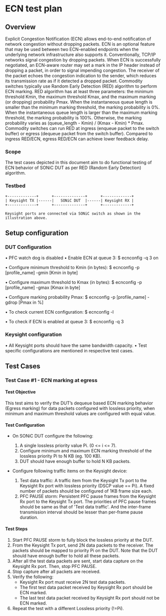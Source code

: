 # ECN test plan

## Overview

Explicit Congestion Notification (ECN) allows end-to-end notification of network congestion without dropping packets. ECN is an optional feature that may be used between two ECN-enabled endpoints when the underlying network infrastructure also supports it.
Conventionally, TCP/IP networks signal congestion by dropping packets. When ECN is successfully negotiated, an ECN-aware router may set a mark in the IP header instead of dropping a packet, in order to signal impending congestion. The receiver of the packet echoes the congestion indication to the sender, which reduces its transmission rate as if it detected a dropped packet.
Commodity switches typically use Random Early Detection (RED) algorithm to perform ECN marking. RED algorithm has at least three parameters: the minimum threshold Kmin, the maximum threshold Kmax, and the maximum marking (or dropping) probability Pmax. When the instantaneous queue length is smaller than the minimum marking threshold, the marking probability is 0%. When the instantaneous queue length is larger than the maximum marking threshold, the marking probability is 100%. Otherwise, the marking probability varies as (queue_length - Kmin) / (Kmax - Kmin) * Pmax.
Commodity switches can run RED at ingress (enqueue packet to the switch buffer) or egress (dequeue packet from the switch buffer). Compared to ingress RED/ECN, egress RED/ECN can achieve lower feedback delay.

### Scope

The test cases depicted in this document aim to do functional testing of ECN behavior of SONiC DUT as per RED (Random Early Detection) algorithm.

### Testbed

```
+-------------+      +--------------+      +-------------+       
| Keysight TX |------|   SONiC DUT  |------| Keysight RX | 
+-------------+      +--------------+      +-------------+ 

Keysight ports are connected via SONiC switch as shown in the illustration above.
```
## Setup configuration

### DUT Configuration
•	PFC watch dog is disabled
•	Enable ECN at queue 3:
        $ ecnconfig -q 3 on

•	Configure minimum threshold to Kmin (in bytes):
        $ ecnconfig -p [profile_name] -gmin [Kmin in byte]

•	Configure maximum threshold to Kmax (in bytes):
        $ ecnconfig -p [profile_name] -gmax [Kmax in byte]

•	Configure marking probability Pmax:
        $ ecnconfig -p [profile_name] -gdrop [Pmax in %]

•	To check current ECN configuration:
        $ ecnconfig -l 

•	To check if ECN is enabled at queue 3:
        $ ecnconfig -q 3

### Keysight configuration
•	All Keysight ports should have the same bandwidth capacity. 
•	Test specific configurations are mentioned in respective test cases.

## Test Cases

### Test Case #1 - ECN marking at egress

#### Test Objective

This test aims to verify the DUT’s dequeue based ECN marking behavior (Egress marking) for data packets configured with lossless priority, when minimum and maximum threshold values are configured with equal value.

#### Test Configuration

- On SONiC DUT configure the following:
  1. A single lossless priority value Pi. (0 <= i <= 7).
  2. Configure minimum and maximum ECN marking threshold of the lossless priority Pi to N KB (eg. 100 KB).
  3. DUT should have enough buffer to hold N KB packets.

- Configure following traffic items on the Keysight device:
  1. Test data traffic: A traffic item from the Keysight Tx port to
        the Keysight Rx port with lossless priority (DSCP value == Pi).
        A fixed number of packets should be configured of 1KB frame size each.
  2. PFC PAUSE storm: Persistent PFC pause frames from the Keysight
        Rx port to the Keysight Tx port. The priorities of PFC pause
        frames should be same as that of 'Test data traffic'. And the
        inter-frame transmission interval should be lesser than
        per-frame pause duration.

#### Test Steps

1. Start PFC PAUSE storm to fully block the lossless priority at the
    DUT.
2. From the Keysight Tx port, send 2N data packets to the receiver. The packets should be mapped to priority Pi on the DUT. Note that the DUT should have enough buffer to hold all these packets.
3. After all the test data packets are sent, start data capture on the Keysight Rx port. Then, stop PFC PAUSE.
4. Stop capture after all packets are received.
5. Verify the following:
   * Keysight Rx port must receive 2N test data packets.
   * The first test data packet received by Keysight Rx port should be ECN marked.
   * The last test data packet received by Keysight Rx port should not be ECN marked.
5. Repeat the test with a different Lossless priority (!=Pi).
